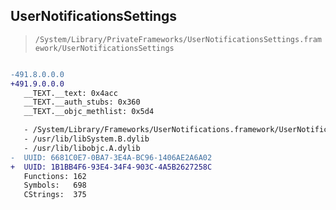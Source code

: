 ## UserNotificationsSettings

> `/System/Library/PrivateFrameworks/UserNotificationsSettings.framework/UserNotificationsSettings`

```diff

-491.8.0.0.0
+491.9.0.0.0
   __TEXT.__text: 0x4acc
   __TEXT.__auth_stubs: 0x360
   __TEXT.__objc_methlist: 0x5d4

   - /System/Library/Frameworks/UserNotifications.framework/UserNotifications
   - /usr/lib/libSystem.B.dylib
   - /usr/lib/libobjc.A.dylib
-  UUID: 6681C0E7-0BA7-3E4A-BC96-1406AE2A6A02
+  UUID: 1B1BB4F6-93E4-34F4-903C-4A5B2627258C
   Functions: 162
   Symbols:   698
   CStrings:  375

```
